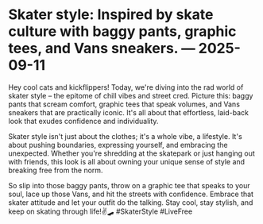 # Skater style: Inspired by skate culture with baggy pants, graphic tees, and Vans sneakers. — 2025-09-11

Hey cool cats and kickflippers! Today, we're diving into the rad world of skater style – the epitome of chill vibes and street cred. Picture this: baggy pants that scream comfort, graphic tees that speak volumes, and Vans sneakers that are practically iconic. It's all about that effortless, laid-back look that exudes confidence and individuality.

Skater style isn't just about the clothes; it's a whole vibe, a lifestyle. It's about pushing boundaries, expressing yourself, and embracing the unexpected. Whether you're shredding at the skatepark or just hanging out with friends, this look is all about owning your unique sense of style and breaking free from the norm.

So slip into those baggy pants, throw on a graphic tee that speaks to your soul, lace up those Vans, and hit the streets with confidence. Embrace that skater attitude and let your outfit do the talking. Stay cool, stay stylish, and keep on skating through life!✌️🛹 #SkaterStyle #LiveFree